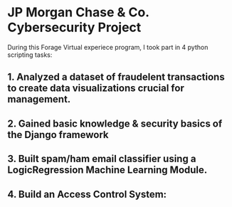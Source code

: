 # JP Morgan Chase & Co. Cybersecurity Project
During this Forage Virtual experiece program, I took part in 4 python scripting tasks:
## 1. Analyzed a dataset of fraudelent transactions to create data visualizations crucial for management.
## 2. Gained basic knowledge & security basics of the Django framework
## 3. Built spam/ham email classifier using a LogicRegression Machine Learning Module.
## 4. Build an Access Control System:

